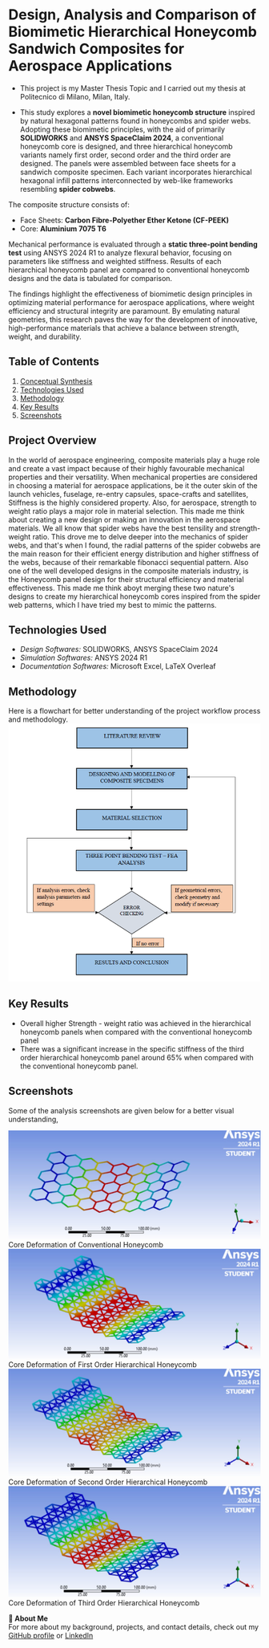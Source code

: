 # Design, Analysis and Comparison of Biomimetic Hierarchical Honeycomb Sandwich Composites for Aerospace Applications
- This project is my Master Thesis Topic and I carried out my thesis at Politecnico di Milano, Milan, Italy.
  
- This study explores a **novel biomimetic honeycomb structure** inspired by natural hexagonal patterns found in honeycombs and spider webs. Adopting these biomimetic principles, with the aid of primarily **SOLIDWORKS** and **ANSYS SpaceClaim 2024**, a conventional honeycomb core is designed, and three hierarchical honeycomb variants namely first order, second order and the third order are designed. The panels were assembled between face sheets for a sandwich composite specimen. Each variant incorporates hierarchical hexagonal infill patterns interconnected by web-like frameworks resembling **spider cobwebs**.

The composite structure consists of:

- Face Sheets: **Carbon Fibre-Polyether Ether Ketone (CF-PEEK)**
- Core: **Aluminium 7075 T6**

Mechanical performance is evaluated through a **static three-point bending test** using ANSYS 2024 R1 to analyze flexural behavior, focusing on parameters like stiffness and weighted stiffness. Results of each hierarchical honeycomb panel are compared to conventional honeycomb designs and the data is tabulated for comparison.

The findings highlight the effectiveness of biomimetic design principles in optimizing material performance for aerospace applications, where weight efficiency and structural integrity are paramount. By emulating natural geometries, this research paves the way for the development of innovative, high-performance materials that achieve a balance between strength, weight, and durability.

## Table of Contents  
1. [Conceptual Synthesis](#project-overview)  
2. [Technologies Used](#technologies-used)  
3. [Methodology](#methodology)  
4. [Key Results](#key-results)  
5. [Screenshots](#screenshotsdemos)   

## Project Overview  
In the world of aerospace engineering, composite materials play a huge role and create a vast impact because of their highly favourable mechanical properties and their versatility. When mechanical properties are considered in choosing a material for aerospace applications, be it the outer skin of the launch vehicles, fuselage, re-entry capsules, space-crafts and satellites, Stiffness is the highly considered property. Also, for aerospace, strength to weight ratio plays a major role in material selection. This made me think about creating a new design or making an innovation in the aerospace materials. We all know that spider webs have the best tensility and strength-weight ratio. This drove me to delve deeper into the mechanics of spider webs, and that's when I found, the radial patterns of the spider cobwebs are the main reason for their efficient energy distribution and higher stiffness of the webs, because of their remarkable fibonacci sequential pattern. Also one of the well developed designs in the composite materials industry, is the Honeycomb panel design for their structural efficiency and material effectiveness. This made me think aboyt merging these two nature's designs to create my hierarchical honeycomb cores inspired from the spider web patterns, which I have tried my best to mimic the patterns.

## Technologies Used  
- *Design Softwares:* SOLIDWORKS, ANSYS SpaceClaim 2024
- *Simulation Softwares:* ANSYS 2024 R1
- *Documentation Softwares:* Microsoft Excel, LaTeX Overleaf

## Methodology  
Here is a flowchart for better understanding of the project workflow process and methodology.
![Project Methodology](images/Project%20Flowchart.png)  

## Key Results  
- Overall higher Strength - weight ratio was achieved in the hierarchical honeycomb panels when compared with the conventional honeycomb panel 
- There was a significant increase in the specific stiffness of the third order hierarchical honeycomb panel around 65% when compared with the conventional honeycomb panel. 

## Screenshots 
Some of the analysis screenshots are given below for a better visual understanding,

![Conventional Honeycomb](Analysis/Core_TS.png)
Core Deformation of Conventional Honeycomb
![First Order Hierarchical Honeycomb](Analysis/Core_S1.png)
Core Deformation of First Order Hierarchical Honeycomb
![Second Order Hierarchical Honeycomb](Analysis/Core_S4.png)
Core Deformation of Second Order Hierarchical Honeycomb
![Third Order Hierarchical Honeycomb](Analysis/Core_S5.png)
Core Deformation of Third Order Hierarchical Honeycomb

**👤 About Me**  
For more about my background, projects, and contact details, check out my [GitHub profile](https://github.com/DinendraAV) or [LinkedIn](https://www.linkedin.com/in/dinendra-av/)
